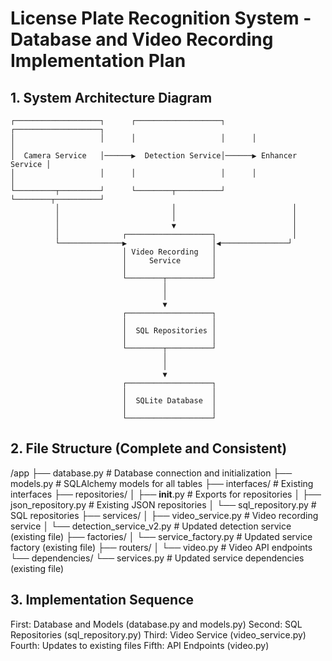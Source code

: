 # License Plate Recognition System - Database and Video Recording Implementation Plan
## 1. System Architecture Diagram

```
┌───────────────────┐      ┌───────────────────┐      ┌───────────────────┐
│                   │      │                   │      │                   │
│  Camera Service   │──────▶  Detection Service│──────▶ Enhancer Service │
│                   │      │                   │      │                   │
└─────────┬─────────┘      └────────┬──────────┘      └────────┬──────────┘
          │                         │                          │
          │                         │                          │
          │                         ▼                          │
          │              ┌───────────────────┐                 │
          └──────────────▶                   │◀───────────────┘
                         │ Video Recording   │
                         │     Service       │
                         │                   │
                         └────────┬──────────┘
                                  │
                                  │
                                  ▼
                         ┌───────────────────┐
                         │                   │
                         │  SQL Repositories │
                         │                   │
                         └────────┬──────────┘
                                  │
                                  │
                                  ▼
                         ┌───────────────────┐
                         │                   │
                         │  SQLite Database  │
                         │                   │
                         └───────────────────┘

```

## 2. File Structure (Complete and Consistent)


/app
├── database.py                  # Database connection and initialization
├── models.py                    # SQLAlchemy models for all tables
├── interfaces/                  # Existing interfaces
├── repositories/
│   ├── __init__.py              # Exports for repositories
│   ├── json_repository.py       # Existing JSON repositories
│   └── sql_repository.py        # SQL repositories
├── services/
│   ├── video_service.py         # Video recording service
│   └── detection_service_v2.py  # Updated detection service (existing file)
├── factories/
│   └── service_factory.py       # Updated service factory (existing file)
├── routers/
│   └── video.py                 # Video API endpoints
└── dependencies/
    └── services.py              # Updated service dependencies (existing file)

## 3. Implementation Sequence

First: Database and Models (database.py and models.py)
Second: SQL Repositories (sql_repository.py)
Third: Video Service (video_service.py)
Fourth: Updates to existing files
Fifth: API Endpoints (video.py)
